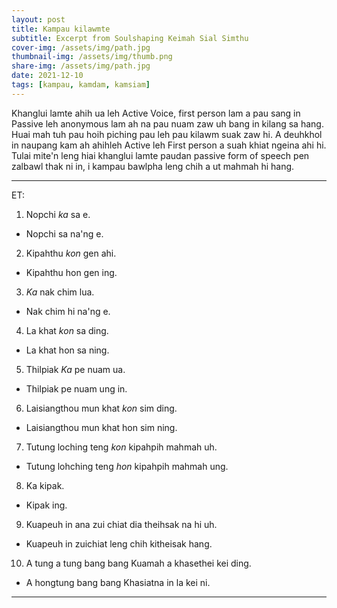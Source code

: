 ```yaml
---
layout: post
title: Kampau kilawmte
subtitle: Excerpt from Soulshaping Keimah Sial Simthu
cover-img: /assets/img/path.jpg
thumbnail-img: /assets/img/thumb.png
share-img: /assets/img/path.jpg
date: 2021-12-10
tags: [kampau, kamdam, kamsiam]
---
```

Khanglui lamte ahih ua leh Active Voice, first person lam a pau sang in Passive leh anonymous lam ah na pau nuam zaw uh bang in kilang sa hang. 
Huai mah tuh pau hoih piching pau leh pau kilawm suak zaw hi. A deuhkhol in naupang kam ah ahihleh Active leh First person a suah khiat ngeina ahi hi.
Tulai mite'n leng hiai khanglui lamte paudan passive form of speech pen zalbawl thak ni in, i kampau bawlpha leng chih a ut mahmah hi hang.  

***  
ET:
1. Nopchi *ka* sa e.
- Nopchi sa na'ng e.

2. Kipahthu *kon* gen ahi.
- Kipahthu hon gen ing.

3. *Ka* nak chim lua.
- Nak chim hi na'ng e.

4. La khat *kon* sa ding.
- La khat hon sa ning.

5. Thilpiak *Ka* pe nuam ua.
- Thilpiak pe nuam ung in.

6. Laisiangthou mun khat *kon* sim ding.
- Laisiangthou mun khat hon sim ning. 

7. Tutung loching teng *kon* kipahpih mahmah uh.
- Tutung lohching teng *hon* kipahpih mahmah ung.

8. Ka kipak.
- Kipak ing.

9. Kuapeuh in ana zui chiat dia theihsak na hi uh.
- Kuapeuh in zuichiat leng chih kitheisak hang. 

10. A tung a tung bang bang Kuamah a khasethei kei ding.
- A hongtung bang bang Khasiatna in la kei ni.
***
